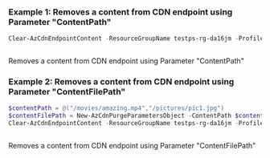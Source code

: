 ### Example 1: Removes a content from CDN endpoint using Parameter "ContentPath"
```powershell
Clear-AzCdnEndpointContent -ResourceGroupName testps-rg-da16jm -ProfileName cdn001 -EndpointName endptest001 -ContentPath @("/movies/*","/pictures/pic1.jpg") 
```

```output
```

Removes a content from CDN endpoint using Parameter "ContentPath"

### Example 2: Removes a content from CDN endpoint using Parameter "ContentFilePath"
```powershell
$contentPath = @("/movies/amazing.mp4","/pictures/pic1.jpg")
$contentFilePath = New-AzCdnPurgeParametersObject -ContentPath $contentPath
Clear-AzCdnEndpointContent -ResourceGroupName testps-rg-da16jm -ProfileName cdn001 -EndpointName endptest001 -ContentFilePath $contentFilePath
```

```output
```

Removes a content from CDN endpoint using Parameter "ContentFilePath"
